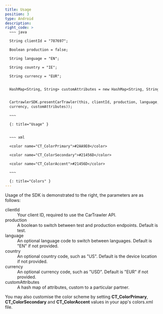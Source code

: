 ```yaml
---
title: Usage
position: 3
type: Android
description:
right_code: >
  ~~~ java

  String clientId = "787697";

  Boolean production = false;

  String language = "EN";

  String country = "IE";

  String currency = "EUR";


  HashMap<String, String> customAttributes = new HashMap<String, String>();


  CartrawlerSDK.presentCarTrawler(this, clientId, production, language, country,
  currency, customAttributes));

  ~~~

  {: title="Usage" }


  ~~~ xml

  <color name="CT_ColorPrimary">#2AA9E0</color>

  <color name="CT_ColorSecondary">#21456D</color>

  <color name="CT_ColorAccent">#21456D</color>

  ~~~

  {: title="Colors" }
---
```



Usage of the SDK is&nbsp;demonstrated to the right, the parameters are as follows:

<dl><dt>clientId</dt><dd>Your client ID, required to use the CarTrawler API.</dd><dt>production</dt><dd>A boolean to switch between test and production endpoints. Default is test.</dd><dt>language</dt><dd>An optional language code to switch between languages. Default is "EN" if not provided.</dd><dt>country</dt><dd>An optional country code, such as "US". Default is the device location if not provided.</dd><dt>currency</dt><dd>An optional currency code, such as "USD". Default is "EUR" if not provided.</dd><dt>customAttributes</dt><dd>A hash map of attributes, custom to a particular partner.</dd></dl>

You may also customise the color scheme by setting **CT\_ColorPrimary**, **CT\_ColorSecondary** and **CT\_ColorAccent** values in your app's colors.xml file.